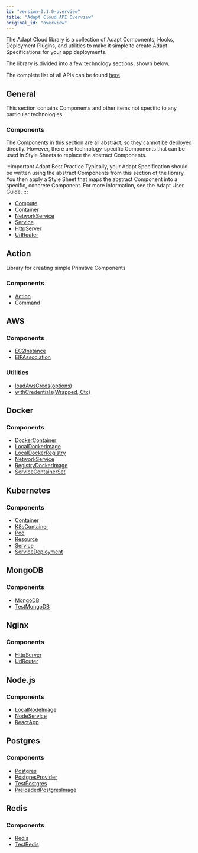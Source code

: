 ```yaml
---
id: "version-0.1.0-overview"
title: "Adapt Cloud API Overview"
original_id: "overview"
---
```


The Adapt Cloud library is a collection of Adapt Components, Hooks,
Deployment Plugins, and utilities to make it simple to create Adapt Specifications for your app deployments.

The library is divided into a few technology sections, shown below.

The complete list of all APIs can be found [here](./cloud.md).

## General

This section contains Components and other items not specific to any particular technologies.

### Components

The Components in this section are all abstract, so they cannot be deployed directly.
However, there are technology-specific Components that can be used in Style Sheets to replace the abstract Components.

:::important Adapt Best Practice
Typically, your Adapt Specification should be written using the abstract Components from this section of the library.
You then apply a Style Sheet that maps the abstract Component into a specific, concrete Component.
For more information, see the Adapt User Guide.
:::

- [Compute](./cloud.compute.md)
- [Container](./cloud.container.md)
- [NetworkService](./cloud.networkservice.md)
- [Service](./cloud.service.md)
- [HttpServer](./cloud.http.httpserver.md)
- [UrlRouter](./cloud.http.urlrouter.md)

## Action

Library for creating simple Primitive Components

### Components

- [Action](./cloud.action.action.md)
- [Command](./cloud.action.command.md)

## AWS

### Components

- [EC2Instance](./cloud.aws.ec2instance.md)
- [EIPAssociation](./cloud.aws.eipassociation.md)

### Utilities

- [loadAwsCreds(options)](./cloud.aws.loadawscreds.md)
- [withCredentials(Wrapped, Ctx)](./cloud.aws.withcredentials.md)

## Docker

### Components

- [DockerContainer](./cloud.docker.dockercontainer.md)
- [LocalDockerImage](./cloud.docker.localdockerimage.md)
- [LocalDockerRegistry](./cloud.docker.localdockerregistry.md)
- [NetworkService](./cloud.docker.networkservice.md)
- [RegistryDockerImage](./cloud.docker.registrydockerimage.md)
- [ServiceContainerSet](./cloud.docker.servicecontainerset.md)

## Kubernetes

### Components

- [Container](./cloud.k8s.container.md)
- [K8sContainer](./cloud.k8s.k8scontainer.md)
- [Pod](./cloud.k8s.pod.md)
- [Resource](./cloud.k8s.resource.md)
- [Service](./cloud.k8s.service.md)
- [ServiceDeployment](./cloud.k8s.servicedeployment.md)

## MongoDB

### Components

- [MongoDB](./cloud.mongodb.mongodb.md)
- [TestMongoDB](./cloud.mongodb.testmongodb.md)

## Nginx

### Components

- [HttpServer](./cloud.nginx.httpserver.md)
- [UrlRouter](./cloud.nginx.urlrouter.md)

## Node.js

### Components

- [LocalNodeImage](./cloud.nodejs.localnodeimage.md)
- [NodeService](./cloud.nodejs.nodeservice.md)
- [ReactApp](./cloud.nodejs.reactapp.md)

## Postgres

### Components

- [Postgres](./cloud.postgres.postgres.md)
- [PostgresProvider](./cloud.postgres.postgresprovider.md)
- [TestPostgres](./cloud.postgres.testpostgres.md)
- [PreloadedPostgresImage](./cloud.postgres.preloadedpostgresimage.md)

## Redis

### Components

- [Redis](./cloud.redis.redis.md)
- [TestRedis](./cloud.redis.testredis.md)
